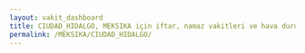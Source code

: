 ```yaml
---
layout: vakit_dashboard
title: CIUDAD_HIDALGO, MEKSIKA için iftar, namaz vakitleri ve hava durumu - ilçe/eyalet seç
permalink: /MEKSIKA/CIUDAD_HIDALGO/
---
```


<script type="text/javascript">
  var GLOBAL_COUNTRY = 'MEKSIKA';
  var GLOBAL_CITY = 'CIUDAD_HIDALGO';
  var GLOBAL_STATE = '';
  var lat = 72;
  var lon = 21;
</script>
